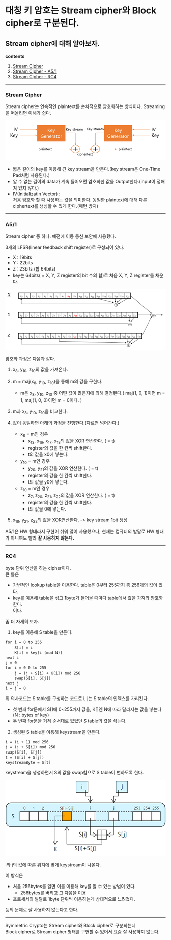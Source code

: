 대칭 키 암호는 Stream cipher와 Block cipher로 구분된다.
==========
Stream cipher에 대해 알아보자.
---------
**contents**
1. [Stream Cipher](#Stream-Cipher)
2. [Stream Cipher - A5/1](#A51)
3. [Stream Cipher - RC4](#RC4)

***
  
### Stream Cipher
Stream cipher는 연속적인 plaintext를 순차적으로 암호화하는 방식이다. Streaming을 떠올리면 이해가 쉽다.   

<img src="/assets/images/Security_StreamCipher.PNG">  

- 짧은 길이의 key를 이용해 긴 key stream을 만든다.(key stream은 One-Time Pad처럼 사용된다.)  
- 알 수 없는 길이의 data가 계속 들어오면 암호화한 값을 Output한다.(input이 정해져 있지 않다.)
- IV(Initializatin Vector) :   
  처음 암호화 할 때 사용하는 값을 의미한다. 동일한 plaintext에 대해 다른 ciphertext를 생성할 수 있게 한다.(패턴 방지)
 
***
### A5/1
Stream cipher 중 하나.  예전에 이동 통신 보안에 사용했다.  


3개의 LFSR(linear feedback shift register)로 구성되어 있다.  
- X : 19bits
- Y : 22bits
- Z : 23bits (합 64bits)  
- key는 64bits( = X, Y, Z register의 bit 수의 합)로 처음 X, Y, Z register를 채운다.  
<img src="/assets/images/Security_A5_1.PNG">

암호화 과정은 다음과 같다.  

1. x<sub>8</sub>, y<sub>10</sub>, z<sub>10</sub>의 값을 가져온다.

2. m = maj(x<sub>8</sub>, y<sub>10</sub>, z<sub>10</sub>)을 통해 m의 값을 구한다.
   - m은 x<sub>8</sub>, y<sub>10</sub>, z<sub>10</sub> 중 어떤 값이 많은지에 의해 결정된다.( maj(1, 0, 1)이면 m = 1, maj(1, 0, 0)이면 m = 0이다. )
3. m과 x<sub>8</sub>, y<sub>10</sub>, z<sub>10</sub>을 비교한다.
4. 값이 동일하면 아래의 과정을 진행한다.(다르면 넘어간다.)
   - x<sub>8</sub> = m인 경우
     - x<sub>13</sub>, x<sub>16</sub>, x<sub>17</sub>, x<sub>18</sub>의 값을 XOR 연산한다. ( = t)
     - register의 값을 한 칸씩 shift한다.
     - t의 값을 x0에 넣는다.
   - y<sub>10</sub> = m인 경우
     - y<sub>20</sub>, y<sub>21</sub>의 값을 XOR 연산한다. ( = t)
     - register의 값을 한 칸씩 shift한다.
     - t의 값을 y0에 넣는다.
   - z<sub>10</sub> = m인 경우
     - z<sub>7</sub>, z<sub>20</sub>, z<sub>21</sub>, z<sub>22</sub>의 값을 XOR 연산한다. ( = t)
     - register의 값을 한 칸씩 shift한다.
     - t의 값을 0에 넣는다.
5. x<sub>18</sub>, y<sub>21</sub>, z<sub>22</sub>의 값을 XOR연산한다. -> key stream 1bit 생성


A5/1은 HW 형태라서 구현이 쉬워 많이 사용했으나, 현재는 컴퓨터의 발달로 HW 형태가 아니여도 빨라 **잘 사용하지 않는다.**  
***
### RC4  
byte 단위 연산을 하는 cipher이다.  
큰 틀은
- 가변적인 lookup table을 이용한다. table은 0부터 255까지 총 256개의 값이 있다.  
- key를 이용해 table을 섞고 1byte가 들어올 때마다 table에서 값을 가져와 암호화한다.  
이다.  

좀 더 자세히 보자.  

1. key를 이용해 S table을 만든다.
~~~
for i = 0 to 255
    S[i] = i
    K[i] = key[i (mod N)]
next i
j = 0
for i = 0 0 to 255
    j = (j + S[i] + K[i]) mod 256
    swap(S[i], S[j])
next j
i = j = 0
~~~
위 의사코드는 S table를 구성하는 코드로 i, j는 S table의 인덱스를 가리킨다.  
- 첫 번째 for문에서 S[]에 0~255까지 값을, K[]엔 N에 따라 달라지는 값을 넣는다(N : bytes of key)  
- 두 번째 for문을 거쳐 순서대로 있었던 S table의 값을 섞는다.

2. 생성된 S table을 이용해 keystream을 만든다.  
~~~
i = (i + 1) mod 256
j = (j + S[i]) mod 256
swap(S[i], S[j])
t = (S[i] + S[j])
keystreamByte = S[t]
~~~  
keystream을 생성하면서 S의 값을 swap함으로 S table이 변하도록 한다.  

<img src="/assets/images/Security_RC4.PNG">   

i와 j의 값에 따른 위치에 맞게 keystream이 나온다.  

이 방식은 
- 처음 256bytes를 알면 이를 이용해 key를 알 수 있는 방법이 있다.
    - 256bytes를 버리고 그 다음을 이용
- 프로세서의 발달로 1byte 단위씩 이용하는게 상대적으로 느려졌다.

등의 문제로 잘 사용하지 않는다고 한다.
***

Symmetric Crypto는 Stream cipher와 Block cipher로 구분되는데   
Block cipher로 Stream cipher 형태를 구현할 수 있어서 요즘 잘 사용하지 않는다.
